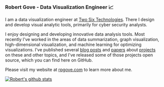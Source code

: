 ### Robert Gove - Data Visualization Engineer :chart_with_upwards_trend:

I am a data visualization engineer at [Two Six Technologies](https://www.twosixtech.com). There I design and develop visual analytic tools, primarily for cyber security analysts.

I enjoy designing and developing innovative data analysis tools. Most recently I've worked in the areas of data summarization, graph visualization, high-dimensional visualization, and machine learning for optimizing visualizations. I've published several [blog posts](https://rpgove.com/blogs/) and [papers](https://rpgove.com/publications/) about [projects](https://rpgove.com/projects/) on these and other topics, and I've released some of those projects open source, which you can find here on GitHub.

Please visit my website at [rpgove.com](https://rpgove.com/) to learn more about me.

[![Robert's github stats](https://github-readme-stats.vercel.app/api?username=rpgove&count_private=true&show_icons=true&theme=default&hide_rank=false&count_private=true)](https://github.com/anuraghazra/github-readme-stats)

